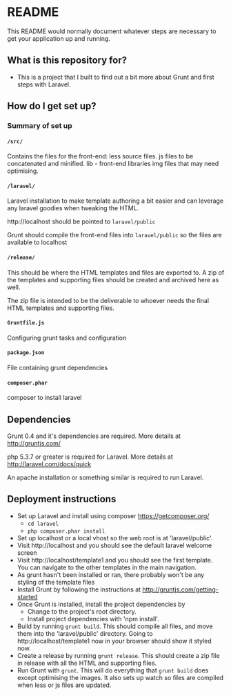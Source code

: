 # README #

This README would normally document whatever steps are necessary to get your application up and running.

## What is this repository for? ##

* This is a project that I built to find out a bit more about Grunt and first steps with Laravel.

## How do I get set up? ##

### Summary of set up ###

#### `/src/` ####
Contains the files for the front-end:
less source files.
js files to be concatenated and minified.
lib - front-end libraries
img files that may need optimising.

#### `/laravel/` ####
Laravel installation to make template authoring a bit easier and can leverage any laravel goodies when tweaking the HTML.

http://localhost should be pointed to `laravel/public`

Grunt should compile the front-end files into `laravel/public` so the files are available to localhost

#### `/release/` ####
This should be where the HTML templates and files are exported to. A zip of the
templates and supporting files should be created and archived here as well.

The zip file is intended to be the deliverable to whoever needs the final HTML
templates and supporting files.

#### `Gruntfile.js` ####
Configuring grunt tasks and configuration

#### `package.json` ####
File containing grunt dependencies

#### `composer.phar` ####
composer to install laravel

## Dependencies ##

Grunt 0.4 and it's dependencies are required. More details at http://gruntjs.com/

php 5.3.7 or greater is required for Laravel. More details at http://laravel.com/docs/quick

An apache installation or something similar is required to run Laravel.

## Deployment instructions ##

* Set up Laravel and install using composer https://getcomposer.org/
    * `cd laravel`
    * `php composer.phar install`
* Set up localhost or a local vhost so the web root is at 'laravel/public'.
* Visit http://localhost and you should see the default laravel welcome screen
* Visit http://localhost/template1 and you should see the first template. You can navigate to the other templates in the main navigation.
* As grunt hasn't been installed or ran, there probably won't be any styling of the template files
* Install Grunt by following the instructions at http://gruntjs.com/getting-started
* Once Grunt is installed, install the project dependencies by
    * Change to the project's root directory.
    * Install project dependencies with 'npm install'.
* Build by running `grunt build`. This should compile all files, and move them into the 'laravel/public' directory. Going to http://localhost/template1 now in your browser should show it styled now.
* Create a release by running `grunt release`. This should create a zip file in release with all the HTML and supporting files.
* Run Grunt with `grunt`. This will do everything that `grunt build` does except optimising the images. It also sets up watch so files are compiled when less or js files are updated.



